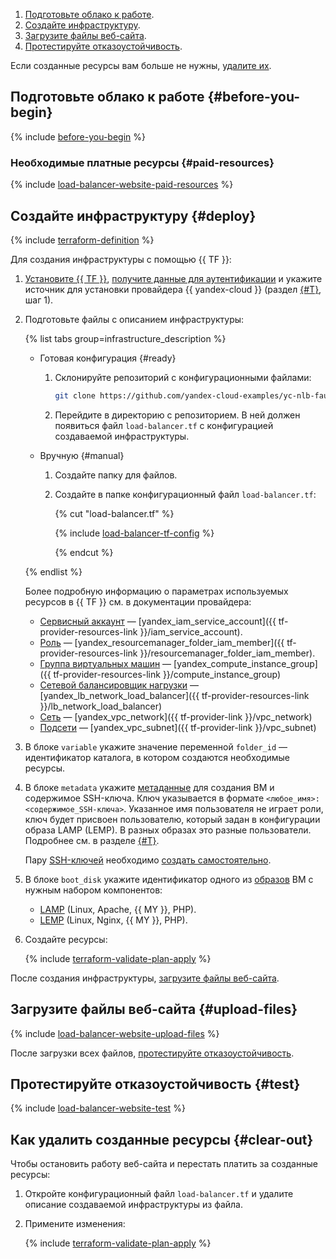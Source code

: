 1. [Подготовьте облако к работе](#before-you-begin).
1. [Создайте инфраструктуру](#deploy).
1. [Загрузите файлы веб-сайта](#upload-files).
1. [Протестируйте отказоустойчивость](#test).

Если созданные ресурсы вам больше не нужны, [удалите их](#clear-out).

## Подготовьте облако к работе {#before-you-begin}

{% include [before-you-begin](../_tutorials_includes/before-you-begin.md) %}


### Необходимые платные ресурсы {#paid-resources}

{% include [load-balancer-website-paid-resources](../_tutorials_includes/load-balancer-website/paid-resources.md) %}


## Создайте инфраструктуру {#deploy}

{% include [terraform-definition](../_tutorials_includes/terraform-definition.md) %}

Для создания инфраструктуры c помощью {{ TF }}:

1. [Установите {{ TF }}](../../tutorials/infrastructure-management/terraform-quickstart.md#install-terraform), [получите данные для аутентификации](../../tutorials/infrastructure-management/terraform-quickstart.md#get-credentials) и укажите источник для установки провайдера {{ yandex-cloud }} (раздел [{#T}](../../tutorials/infrastructure-management/terraform-quickstart.md#configure-provider), шаг 1).
1. Подготовьте файлы с описанием инфраструктуры:

    {% list tabs group=infrastructure_description %}

    - Готовая конфигурация {#ready}

      1. Склонируйте репозиторий с конфигурационными файлами:

         ```bash
         git clone https://github.com/yandex-cloud-examples/yc-nlb-fault-tolerant-site.git
         ```

      1. Перейдите в директорию с репозиторием. В ней должен появиться файл `load-balancer.tf` с конфигурацией создаваемой инфраструктуры.

    - Вручную {#manual}

      1. Создайте папку для файлов.
      1. Создайте в папке конфигурационный файл `load-balancer.tf`:

          {% cut "load-balancer.tf" %}

          {% include [load-balancer-tf-config](../../_includes/web/load-balancer-tf-config.md) %}

          {% endcut %}

    {% endlist %}

    Более подробную информацию о параметрах используемых ресурсов в {{ TF }} см. в документации провайдера:

    * [Сервисный аккаунт](../../iam/concepts/users/service-accounts.md) — [yandex_iam_service_account]({{ tf-provider-resources-link }}/iam_service_account).
    * [Роль](../../iam/concepts/access-control/roles.md) — [yandex_resourcemanager_folder_iam_member]({{ tf-provider-resources-link }}/resourcemanager_folder_iam_member).
    * [Группа виртуальных машин](../../compute/concepts/instance-groups/index.md) — [yandex_compute_instance_group]({{ tf-provider-resources-link }}/compute_instance_group)
    * [Сетевой балансировщик нагрузки](../../network-load-balancer/concepts/index.md) — [yandex_lb_network_load_balancer]({{ tf-provider-resources-link }}/lb_network_load_balancer)
    * [Сеть](../../vpc/concepts/network.md#network) — [yandex_vpc_network]({{ tf-provider-link }}/vpc_network)
    * [Подсети](../../vpc/concepts/network.md#subnet) — [yandex_vpc_subnet]({{ tf-provider-link }}/vpc_subnet)


1. В блоке `variable` укажите значение переменной `folder_id` — идентификатор каталога, в котором создаются необходимые ресурсы.
1. В блоке `metadata` укажите [метаданные](../../compute/concepts/vm-metadata.md) для создания ВМ и содержимое SSH-ключа. Ключ указывается в формате `<любое_имя>:<содержимое_SSH-ключа>`. Указанное имя пользователя не играет роли, ключ будет присвоен пользователю, который задан в конфигурации образа LAMP (LEMP). В разных образах это разные пользователи. Подробнее см. в разделе [{#T}](../../compute/concepts/vm-metadata.md#keys-processed-in-public-images).

    Пару [SSH-ключей](../../glossary/ssh-keygen.md) необходимо [создать самостоятельно](../../compute/operations/vm-connect/ssh.md).

1. В блоке `boot_disk` укажите идентификатор одного из [образов](../../compute/operations/images-with-pre-installed-software/get-list.md) ВМ с нужным набором компонентов:

    * [LAMP](/marketplace/products/yc/lamp) (Linux, Apache, {{ MY }}, PHP).
    * [LEMP](/marketplace/products/yc/lemp) (Linux, Nginx, {{ MY }}, PHP).

1. Создайте ресурсы:

    {% include [terraform-validate-plan-apply](../_tutorials_includes/terraform-validate-plan-apply.md) %}

После создания инфраструктуры, [загрузите файлы веб-сайта](#upload-files).


## Загрузите файлы веб-сайта {#upload-files}

{% include [load-balancer-website-upload-files](../_tutorials_includes/load-balancer-website/upload-files.md) %}

После загрузки всех файлов, [протестируйте отказоустойчивость](#test).


## Протестируйте отказоустойчивость {#test}

{% include [load-balancer-website-test](../_tutorials_includes/load-balancer-website/test.md) %}


## Как удалить созданные ресурсы {#clear-out}

Чтобы остановить работу веб-сайта и перестать платить за созданные ресурсы:

1. Откройте конфигурационный файл `load-balancer.tf` и удалите описание создаваемой инфраструктуры из файла.
1. Примените изменения:

    {% include [terraform-validate-plan-apply](../_tutorials_includes/terraform-validate-plan-apply.md) %}